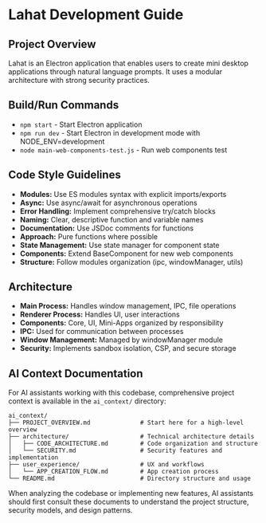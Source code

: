 # Lahat Development Guide

## Project Overview
Lahat is an Electron application that enables users to create mini desktop applications through natural language prompts. It uses a modular architecture with strong security practices.

## Build/Run Commands
- `npm start` - Start Electron application
- `npm run dev` - Start Electron in development mode with NODE_ENV=development
- `node main-web-components-test.js` - Run web components test

## Code Style Guidelines
- **Modules:** Use ES modules syntax with explicit imports/exports
- **Async:** Use async/await for asynchronous operations
- **Error Handling:** Implement comprehensive try/catch blocks
- **Naming:** Clear, descriptive function and variable names
- **Documentation:** Use JSDoc comments for functions
- **Approach:** Pure functions where possible
- **State Management:** Use state manager for component state
- **Components:** Extend BaseComponent for new web components
- **Structure:** Follow modules organization (ipc, windowManager, utils)

## Architecture
- **Main Process:** Handles window management, IPC, file operations
- **Renderer Process:** Handles UI, user interactions
- **Components:** Core, UI, Mini-Apps organized by responsibility
- **IPC:** Used for communication between processes
- **Window Management:** Managed by windowManager module
- **Security:** Implements sandbox isolation, CSP, and secure storage

## AI Context Documentation

For AI assistants working with this codebase, comprehensive project context is available in the `ai_context/` directory:

```
ai_context/
├── PROJECT_OVERVIEW.md              # Start here for a high-level overview
├── architecture/                    # Technical architecture details
│   ├── CODE_ARCHITECTURE.md         # Code organization and structure
│   └── SECURITY.md                  # Security features and implementation
├── user_experience/                 # UX and workflows
│   └── APP_CREATION_FLOW.md         # App creation process
└── README.md                        # Directory structure and usage
```

When analyzing the codebase or implementing new features, AI assistants should first consult these documents to understand the project structure, security models, and design patterns.